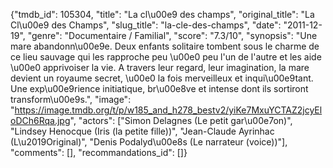 {"tmdb_id": 105304, "title": "La cl\u00e9 des champs", "original_title": "La Cl\u00e9 des Champs", "slug_title": "la-cle-des-champs", "date": "2011-12-19", "genre": "Documentaire / Familial", "score": "7.3/10", "synopsis": "Une mare abandonn\u00e9e. Deux enfants solitaire tombent sous le charme de ce lieu sauvage qui les rapproche peu \u00e0 peu l'un de l'autre et les aide \u00e0 apprivoiser la vie. A travers leur regard, leur imagination, la mare devient un royaume secret, \u00e0 la fois merveilleux et inqui\u00e9tant. Une exp\u00e9rience initiatique, br\u00e8ve et intense dont ils sortiront transform\u00e9s.", "image": "https://image.tmdb.org/t/p/w185_and_h278_bestv2/yiKe7MxuYCTAZ2jcyEloDCh6Rqa.jpg", "actors": ["Simon Delagnes (Le petit gar\u00e7on)", "Lindsey Henocque (Iris (la petite fille))", "Jean-Claude Ayrinhac (L\u2019Original)", "Denis Podalyd\u00e8s (Le narrateur (voice))"], "comments": [], "recommandations_id": []}